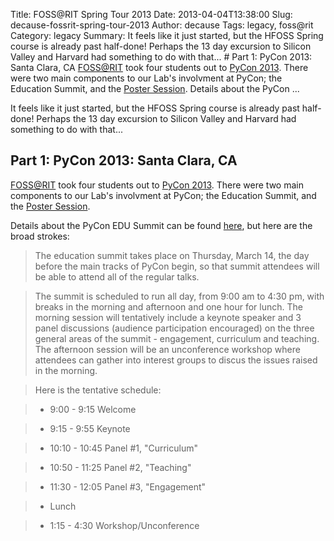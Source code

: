 Title: FOSS@RIT Spring Tour 2013
Date: 2013-04-04T13:38:00
Slug: decause-fossrit-spring-tour-2013
Author: decause
Tags: legacy, foss@rit
Category: legacy
Summary: It feels like it just started, but the HFOSS Spring course is already past half-done! Perhaps the 13 day excursion to Silicon Valley and Harvard had something to do with that...  # Part 1: PyCon 2013: Santa Clara, CA  [FOSS@RIT](http://foss.rit.edu) took four students out to [PyCon 2013](http://us.pycon.org). There were two main components to our Lab's involvment at PyCon; the Education Summit, and the [Poster Session](https://us.pycon.org/2013/schedule/posters/list/).  Details about the PyCon  ... 

It feels like it just started, but the HFOSS Spring course is already past
half-done! Perhaps the 13 day excursion to Silicon Valley and Harvard had
something to do with that...

## Part 1: PyCon 2013: Santa Clara, CA

[FOSS@RIT](http://foss.rit.edu) took four students out to [PyCon
2013](http://us.pycon.org). There were two main components to our Lab's
involvment at PyCon; the Education Summit, and the [Poster
Session](https://us.pycon.org/2013/schedule/posters/list/).

Details about the PyCon EDU Summit can be found
[here](https://us.pycon.org/2013/events/edusummit/), but here are the broad
strokes:

> The education summit takes place on Thursday, March 14, the day before the
main tracks of PyCon begin, so that summit attendees will be able to attend
all of the regular talks.

>

> The summit is scheduled to run all day, from 9:00 am to 4:30 pm, with breaks
in the morning and afternoon and one hour for lunch. The morning session will
tentatively include a keynote speaker and 3 panel discussions (audience
participation encouraged) on the three general areas of the summit -
engagement, curriculum and teaching. The afternoon session will be an
unconference workshop where attendees can gather into interest groups to
discus the issues raised in the morning.

>

> Here is the tentative schedule:

>

>   * 9:00 - 9:15 Welcome

>   * 9:15 - 9:55 Keynote

>   * 10:10 - 10:45 Panel #1, "Curriculum"

>   * 10:50 - 11:25 Panel #2, "Teaching"

>   * 11:30 - 12:05 Panel #3, "Engagement"

>   * Lunch

>   * 1:15 - 4:30 Workshop/Unconference

